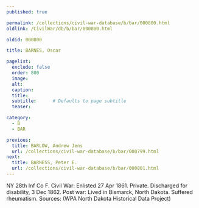 ```yaml
---
published: true

permalink: /collections/civil-war-database/b/bar/000800.html
oldlink: /CivilWar/db/b/bar/000800.html

oldid: 000800

title: BARNES, Oscar

pagelist:
  exclude: false
  order: 800
  image: 
  alt:
  caption:
  title:
  subtitle:      # Defaults to page subtitle
  teaser:

category: 
  - B 
  - BAR

previous:
  title: BARLOW, Andrew Jens
  url: /collections/civil-war-database/b/bar/000799.html  
next:
  title: BARNESS, Peter E.
  url: /collections/civil-war-database/b/bar/000801.html   
---
```

NY 28th Inf Co F. Civil War: Enlisted 27 Apr 1861. Private. Discharged for disability, 3 Dec 1862. Post war: Lived in Bismarck, North Dakota. Suffered rheumatism. Sources: (WPA North Dakota Historical Data Project)